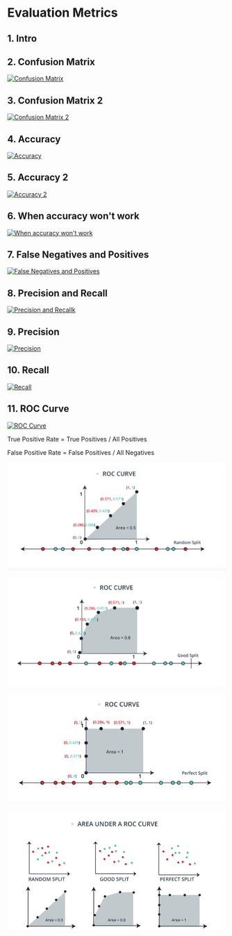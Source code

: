 # Evaluation Metrics

## 1. Intro

## 2. Confusion Matrix

[![Confusion Matrix](https://img.youtube.com/vi/9GLNjmMUB_4/0.jpg)](https://www.youtube.com/watch?v=UiGKhx9pUYc)

## 3. Confusion Matrix 2

[![Confusion Matrix 2](https://img.youtube.com/vi/ywwSzyU9rYs/0.jpg)](https://www.youtube.com/watch?v=ywwSzyU9rYs)


## 4. Accuracy 

[![Accuracy](https://img.youtube.com/vi/s6SfhPTNOHA/0.jpg)](https://www.youtube.com/watch?v=s6SfhPTNOHA)

## 5. Accuracy 2

[![Accuracy 2](https://img.youtube.com/vi/ueYCLfd_aNQ/0.jpg)](https://www.youtube.com/watch?v=ueYCLfd_aNQ)

## 6. When accuracy won't work

[![When accuracy won't work](https://img.youtube.com/vi/r0-O-gIDXZ0/0.jpg)](https://www.youtube.com/watch?v=r0-O-gIDXZ0)

## 7. False Negatives and Positives

[![False Negatives and Positives](https://img.youtube.com/vi/_ytP9zIkziw/0.jpg)](https://www.youtube.com/watch?v=_ytP9zIkziw)

## 8. Precision and Recall

[![Precision and Recallk](https://img.youtube.com/vi/KOytJL1lvgg/0.jpg)](https://www.youtube.com/watch?v=KOytJL1lvgg)

## 9. Precision

[![Precision](https://img.youtube.com/vi/q2wVorBfefU/0.jpg)](https://www.youtube.com/watch?v=q2wVorBfefU)

## 10. Recall

[![Recall](https://img.youtube.com/vi/0n5wUZiefkQ/0.jpg)](https://www.youtube.com/watch?v=0n5wUZiefkQ)

## 11. ROC Curve

[![ROC Curve](https://img.youtube.com/vi/2Iw5TiGzJI4/0.jpg)](https://www.youtube.com/watch?v=2Iw5TiGzJI4)

True Positive Rate = True Positives / All Positives

False Positive Rate = False Positives / All Negatives

![Random Split](ROCCurve_Random_Split.png)

![Good Split](ROCCurve_Good_Split.png)

![Perfect Split](ROCCurve_Perfect_Split.png)

![Area](ROCCurve_Area.png)
